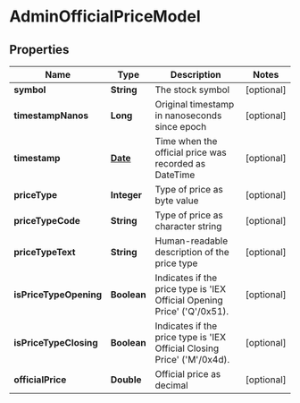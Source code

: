 

# AdminOfficialPriceModel

## Properties

Name | Type | Description | Notes
------------ | ------------- | ------------- | -------------
**symbol** | **String** | The stock symbol |  [optional]
**timestampNanos** | **Long** | Original timestamp in nanoseconds since epoch |  [optional]
**timestamp** | [**Date**](Date.md) | Time when the official price was recorded as DateTime |  [optional]
**priceType** | **Integer** | Type of price as byte value |  [optional]
**priceTypeCode** | **String** | Type of price as character string |  [optional]
**priceTypeText** | **String** | Human-readable description of the price type |  [optional]
**isPriceTypeOpening** | **Boolean** | Indicates if the price type is &#39;IEX Official Opening Price&#39; (&#39;Q&#39;/0x51). |  [optional]
**isPriceTypeClosing** | **Boolean** | Indicates if the price type is &#39;IEX Official Closing Price&#39; (&#39;M&#39;/0x4d). |  [optional]
**officialPrice** | **Double** | Official price as decimal |  [optional]




